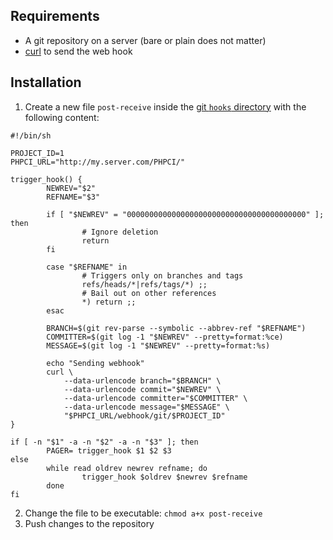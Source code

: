 ## Requirements
- A git repository on a server (bare or plain does not matter)
- [curl](http://curl.haxx.se) to send the web hook

## Installation
1. Create a new file `post-receive` inside the [git `hooks` directory](http://www.git-scm.com/book/en/Customizing-Git-Git-Hooks) with the following content:

```shell
#!/bin/sh

PROJECT_ID=1
PHPCI_URL="http://my.server.com/PHPCI/"

trigger_hook() {
        NEWREV="$2"
        REFNAME="$3"

        if [ "$NEWREV" = "0000000000000000000000000000000000000000" ]; then
                # Ignore deletion
                return
        fi

        case "$REFNAME" in
                # Triggers only on branches and tags
                refs/heads/*|refs/tags/*) ;;
                # Bail out on other references
                *) return ;;
        esac

        BRANCH=$(git rev-parse --symbolic --abbrev-ref "$REFNAME")
        COMMITTER=$(git log -1 "$NEWREV" --pretty=format:%ce)
        MESSAGE=$(git log -1 "$NEWREV" --pretty=format:%s)

        echo "Sending webhook"
        curl \
	        --data-urlencode branch="$BRANCH" \
	        --data-urlencode commit="$NEWREV" \
	        --data-urlencode committer="$COMMITTER" \
	        --data-urlencode message="$MESSAGE" \
	        "$PHPCI_URL/webhook/git/$PROJECT_ID"
}

if [ -n "$1" -a -n "$2" -a -n "$3" ]; then
        PAGER= trigger_hook $1 $2 $3
else
        while read oldrev newrev refname; do
                trigger_hook $oldrev $newrev $refname
        done
fi
```

2. Change the file to be executable: `chmod a+x post-receive`
3. Push changes to the repository
